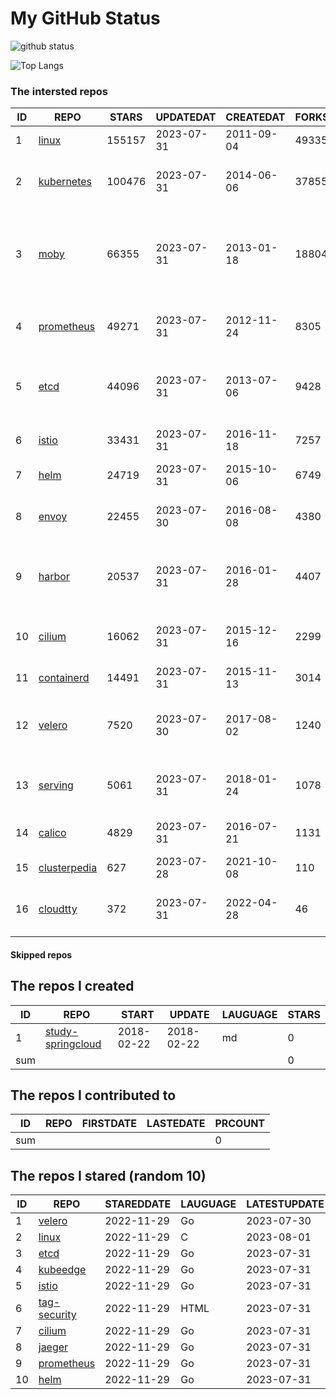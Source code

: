 # My GitHub Status

<img src="https://github-readme-stats-1.yihong0618.vercel.app/api?username=daoqingniu&show_icons=true&&&hide_title=true&count_private=true" alt="github status" />

![Top Langs](https://github-readme-stats-1.yihong0618.vercel.app/api/top-langs/?username=daoqingniu&layout=compact)

<!--START_SECTION:github_repos-->
### The intersted repos
| ID |                              REPO                               | STARS  | UPDATEDAT  | CREATEDAT  | FORKSCOUNT |                                              DESCRIPTIONS                                              |
|----|-----------------------------------------------------------------|--------|------------|------------|------------|--------------------------------------------------------------------------------------------------------|
|  1 | [linux](https://github.com/torvalds/linux)                      | 155157 | 2023-07-31 | 2011-09-04 |      49335 | Linux kernel source tree                                                                               |
|  2 | [kubernetes](https://github.com/kubernetes/kubernetes)          | 100476 | 2023-07-31 | 2014-06-06 |      37855 | Production-Grade Container Scheduling and Management                                                   |
|  3 | [moby](https://github.com/moby/moby)                            |  66355 | 2023-07-31 | 2013-01-18 |      18804 | Moby Project - a collaborative project for the container ecosystem to assemble container-based systems |
|  4 | [prometheus](https://github.com/prometheus/prometheus)          |  49271 | 2023-07-31 | 2012-11-24 |       8305 | The Prometheus monitoring system and time series database.                                             |
|  5 | [etcd](https://github.com/etcd-io/etcd)                         |  44096 | 2023-07-31 | 2013-07-06 |       9428 | Distributed reliable key-value store for the most critical data of a distributed system                |
|  6 | [istio](https://github.com/istio/istio)                         |  33431 | 2023-07-31 | 2016-11-18 |       7257 | Connect, secure, control, and observe services.                                                        |
|  7 | [helm](https://github.com/helm/helm)                            |  24719 | 2023-07-31 | 2015-10-06 |       6749 | The Kubernetes Package Manager                                                                         |
|  8 | [envoy](https://github.com/envoyproxy/envoy)                    |  22455 | 2023-07-30 | 2016-08-08 |       4380 | Cloud-native high-performance edge/middle/service proxy                                                |
|  9 | [harbor](https://github.com/goharbor/harbor)                    |  20537 | 2023-07-31 | 2016-01-28 |       4407 | An open source trusted cloud native registry project that stores, signs, and scans content.            |
| 10 | [cilium](https://github.com/cilium/cilium)                      |  16062 | 2023-07-31 | 2015-12-16 |       2299 | eBPF-based Networking, Security, and Observability                                                     |
| 11 | [containerd](https://github.com/containerd/containerd)          |  14491 | 2023-07-31 | 2015-11-13 |       3014 | An open and reliable container runtime                                                                 |
| 12 | [velero](https://github.com/vmware-tanzu/velero)                |   7520 | 2023-07-30 | 2017-08-02 |       1240 | Backup and migrate Kubernetes applications and their persistent volumes                                |
| 13 | [serving](https://github.com/knative/serving)                   |   5061 | 2023-07-31 | 2018-01-24 |       1078 | Kubernetes-based, scale-to-zero, request-driven compute                                                |
| 14 | [calico](https://github.com/projectcalico/calico)               |   4829 | 2023-07-31 | 2016-07-21 |       1131 | Cloud native networking and network security                                                           |
| 15 | [clusterpedia](https://github.com/clusterpedia-io/clusterpedia) |    627 | 2023-07-28 | 2021-10-08 |        110 | The Encyclopedia of Kubernetes clusters                                                                |
| 16 | [cloudtty](https://github.com/cloudtty/cloudtty)                |    372 | 2023-07-31 | 2022-04-28 |         46 | A Friendly Kubernetes CloudShell (Web Terminal) !                                                      |



#### Skipped repos
<!--END_SECTION:github_repos-->

<!--START_SECTION:my_github-->
## The repos I created
| ID  |                                 REPO                                 |   START    |   UPDATE   | LAUGUAGE | STARS |
|-----|----------------------------------------------------------------------|------------|------------|----------|-------|
|   1 | [study-springcloud](https://github.com/daoqingniu/study-springcloud) | 2018-02-22 | 2018-02-22 | md       |     0 |
| sum |                                                                      |            |            |          |     0 |

## The repos I contributed to
| ID  | REPO | FIRSTDATE | LASTEDATE | PRCOUNT |
|-----|------|-----------|-----------|---------|
| sum |      |           |           |       0 |

## The repos I stared (random 10)
| ID |                          REPO                          | STAREDDATE | LAUGUAGE | LATESTUPDATE |
|----|--------------------------------------------------------|------------|----------|--------------|
|  1 | [velero](https://github.com/vmware-tanzu/velero)       | 2022-11-29 | Go       | 2023-07-30   |
|  2 | [linux](https://github.com/torvalds/linux)             | 2022-11-29 | C        | 2023-08-01   |
|  3 | [etcd](https://github.com/etcd-io/etcd)                | 2022-11-29 | Go       | 2023-07-31   |
|  4 | [kubeedge](https://github.com/kubeedge/kubeedge)       | 2022-11-29 | Go       | 2023-07-31   |
|  5 | [istio](https://github.com/istio/istio)                | 2022-11-29 | Go       | 2023-07-31   |
|  6 | [tag-security](https://github.com/cncf/tag-security)   | 2022-11-29 | HTML     | 2023-07-31   |
|  7 | [cilium](https://github.com/cilium/cilium)             | 2022-11-29 | Go       | 2023-07-31   |
|  8 | [jaeger](https://github.com/jaegertracing/jaeger)      | 2022-11-29 | Go       | 2023-07-31   |
|  9 | [prometheus](https://github.com/prometheus/prometheus) | 2022-11-29 | Go       | 2023-07-31   |
| 10 | [helm](https://github.com/helm/helm)                   | 2022-11-29 | Go       | 2023-07-31   |

<!--END_SECTION:my_github-->
